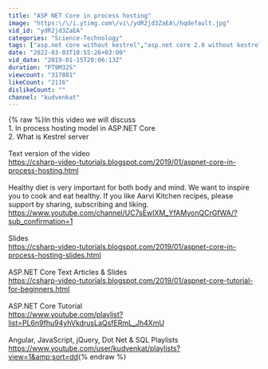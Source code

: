 ```yaml
---
title: "ASP NET Core in process hosting"
image: "https:\/\/i.ytimg.com\/vi\/ydR2jd3ZaEA\/hqdefault.jpg"
vid_id: "ydR2jd3ZaEA"
categories: "Science-Technology"
tags: ["asp.net core without kestrel","asp.net core 2.0 without kestrel","host asp.net core in iis express"]
date: "2022-03-03T10:55:26+03:00"
vid_date: "2019-01-15T20:06:13Z"
duration: "PT9M32S"
viewcount: "317881"
likeCount: "2116"
dislikeCount: ""
channel: "kudvenkat"
---
```

{% raw %}In this video we will discuss <br />1. In process hosting model in ASP.NET Core<br />2. What is Kestrel server<br /><br />Text version of the video<br /><a rel="nofollow" target="blank" href="https://csharp-video-tutorials.blogspot.com/2019/01/aspnet-core-in-process-hosting.html">https://csharp-video-tutorials.blogspot.com/2019/01/aspnet-core-in-process-hosting.html</a><br /><br />Healthy diet is very important for both body and mind. We want to inspire you to cook and eat healthy. If you like Aarvi Kitchen recipes, please support by sharing, subscribing and liking.<br /><a rel="nofollow" target="blank" href="https://www.youtube.com/channel/UC7sEwIXM_YfAMyonQCrGfWA/?sub_confirmation=1">https://www.youtube.com/channel/UC7sEwIXM_YfAMyonQCrGfWA/?sub_confirmation=1</a><br /><br />Slides<br /><a rel="nofollow" target="blank" href="https://csharp-video-tutorials.blogspot.com/2019/01/aspnet-core-in-process-hosting-slides.html">https://csharp-video-tutorials.blogspot.com/2019/01/aspnet-core-in-process-hosting-slides.html</a><br /><br />ASP.NET Core Text Articles &amp; Slides<br /><a rel="nofollow" target="blank" href="https://csharp-video-tutorials.blogspot.com/2019/01/aspnet-core-tutorial-for-beginners.html">https://csharp-video-tutorials.blogspot.com/2019/01/aspnet-core-tutorial-for-beginners.html</a><br /><br />ASP.NET Core Tutorial<br /><a rel="nofollow" target="blank" href="https://www.youtube.com/playlist?list=PL6n9fhu94yhVkdrusLaQsfERmL_Jh4XmU">https://www.youtube.com/playlist?list=PL6n9fhu94yhVkdrusLaQsfERmL_Jh4XmU</a><br /><br />Angular, JavaScript, jQuery, Dot Net &amp; SQL Playlists<br /><a rel="nofollow" target="blank" href="https://www.youtube.com/user/kudvenkat/playlists?view=1&amp;sort=dd">https://www.youtube.com/user/kudvenkat/playlists?view=1&amp;sort=dd</a>{% endraw %}
